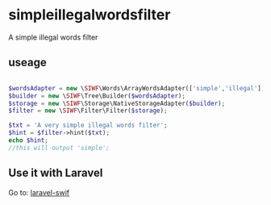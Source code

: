 # simpleillegalwordsfilter
A simple illegal words filter

## useage

```php

$wordsAdapter = new \SIWF\Words\ArrayWordsAdapter(['simple','illegal']);
$builder = new \SIWF\Tree\Builder($wordsAdapter);
$storage = new \SIWF\Storage\NativeStorageAdapter($builder);
$filter = new \SIWF\Filter\Filter($storage);

$txt = 'A very simple illegal words filter';
$hint = $filter->hint($txt);
echo $hint;
//this will output 'simple';
```

## Use it with Laravel

Go to: [laravel-swif](https://github.com/vaxilicaihouxian/laravel-swif)
